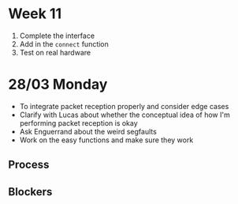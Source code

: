 # Week 11 #

1. Complete the interface
2. Add in the `connect` function
3. Test on real hardware

# 28/03 Monday #
  * To integrate packet reception properly and consider edge cases
  * Clarify with Lucas about whether the conceptual idea of how I'm performing packet reception is okay
  * Ask Enguerrand about the weird segfaults
  * Work on the easy functions and make sure they work
  
## Process ##
  
## Blockers ##


